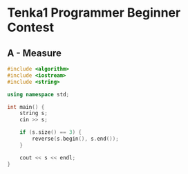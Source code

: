 # Tenka1 Programmer Beginner Contest
## A - Measure
```cpp
#include <algorithm>
#include <iostream>
#include <string>

using namespace std;

int main() {
    string s;
    cin >> s;

    if (s.size() == 3) {
        reverse(s.begin(), s.end());
    }

    cout << s << endl;
}
```
